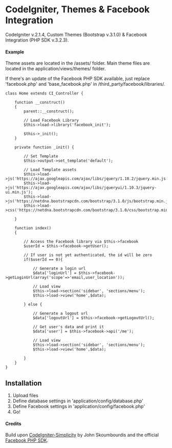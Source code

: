 CodeIgniter, Themes & Facebook Integration
==

CodeIgniter v.2.1.4, Custom Themes (Bootstrap v.3.1.0) &amp; Facebook Integration (PHP SDK v.3.2.3).

#### Example

Theme assets are located in the /assets/ folder. Main theme files are located in the application/views/themes/ folder.

If there's an update of the Facebook PHP SDK available, just replace 'facebook.php' and 'base_facebook.php' in /third_party/facebook/libraries/.

```
class Home extends CI_Controller {
	
	function __construct()
	{
		parent::__construct();
		
		// Load Facebook Library
		$this->load->library('facebook_init');
		
		$this->_init();		
	}
	
	private function _init() {
	
		// Set Template
		$this->output->set_template('default');

		// Load Template assets
		$this->load->js('https://ajax.googleapis.com/ajax/libs/jquery/1.10.2/jquery.min.js');
		$this->load->js('https://ajax.googleapis.com/ajax/libs/jqueryui/1.10.3/jquery-ui.min.js');
		$this->load->js('https://netdna.bootstrapcdn.com/bootstrap/3.1.0/js/bootstrap.min.js');
		$this->load->css('https://netdna.bootstrapcdn.com/bootstrap/3.1.0/css/bootstrap.min.css');
				
	}
	
	function index()
	{
					
		// Access the Facebook library via $this->facebook		
        $userId = $this->facebook->getUser();
 
        // If user is not yet authenticated, the id will be zero
        if($userId == 0){
        
            // Generate a login url
            $data['loginUrl'] = $this->facebook->getLoginUrl(array('scope'=>'email,user_location'));

			// Load view
			$this->load->section('sidebar', 'sections/menu');		
			$this->load->view('home',$data);
            
        } else {
        
            // Generate a logout url
            $data['logoutUrl'] = $this->facebook->getLogoutUrl();
        
            // Get user's data and print it
            $data['user'] = $this->facebook->api('/me');
            
            // Load view
			$this->load->section('sidebar', 'sections/menu');		
			$this->load->view('home',$data);            
            
        }						
	}
}

```

## Installation

1. Upload files
2. Define database settings in 'application/config/database.php'
3. Define Facebook settings in 'application/config/facebook.php'
4. Go!

#### Credits

Build upon [CodeIgniter-Simplicity](https://github.com/scoumbourdis/codeigniter-simplicity) by John Skoumbourdis and the official [Facebook PHP SDK](https://github.com/facebook/facebook-php-sdk).